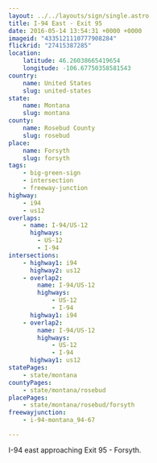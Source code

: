 ```yaml
---
layout: ../../layouts/sign/single.astro
title: I-94 East - Exit 95
date: 2016-05-14 13:54:31 +0000 +0000
imageid: "4335121110777908284"
flickrid: "27415387285"
location:
    latitude: 46.26038665419654
    longitude: -106.67750358581543
country:
    name: United States
    slug: united-states
state:
    name: Montana
    slug: montana
county:
    name: Rosebud County
    slug: rosebud
place:
    name: Forsyth
    slug: forsyth
tags:
    - big-green-sign
    - intersection
    - freeway-junction
highway:
    - i94
    - us12
overlaps:
    - name: I-94/US-12
      highways:
        - US-12
        - I-94
intersections:
    - highway1: i94
      highway2: us12
    - overlap2:
        name: I-94/US-12
        highways:
            - US-12
            - I-94
      highway1: i94
    - overlap2:
        name: I-94/US-12
        highways:
            - US-12
            - I-94
      highway1: us12
statePages:
    - state/montana
countyPages:
    - state/montana/rosebud
placePages:
    - state/montana/rosebud/forsyth
freewayjunction:
    - i-94-montana_94-67

---
```

I-94 east approaching Exit 95 - Forsyth.